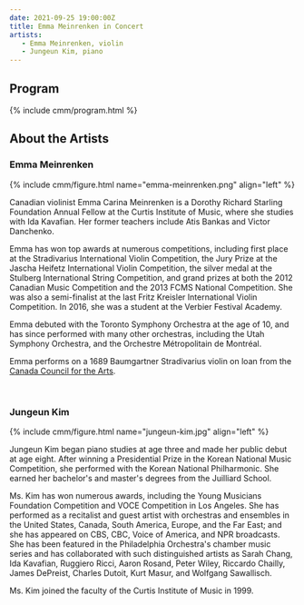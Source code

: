 ```yaml
---
date: 2021-09-25 19:00:00Z
title: Emma Meinrenken in Concert
artists: 
   - Emma Meinrenken, violin
   - Jungeun Kim, piano
---
```


## Program

{% include cmm/program.html %}

## About the Artists

### Emma Meinrenken

{% include cmm/figure.html name="emma-meinrenken.png" align="left" %}

Canadian violinist Emma Carina Meinrenken is a Dorothy Richard Starling Foundation Annual Fellow at
the Curtis Institute of Music, where she studies with Ida Kavafian. Her former teachers include Atis
Bankas and Victor Danchenko.

Emma has won top awards at numerous competitions, including first place at the Stradivarius
International Violin Competition, the Jury Prize at the Jascha Heifetz International Violin
Competition, the silver medal at the Stulberg International String Competition, and grand prizes at
both the 2012 Canadian Music Competition and the 2013 FCMS National Competition. She was also a
semi-finalist at the last Fritz Kreisler International Violin Competition. In 2016, she was a
student at the Verbier Festival Academy.

Emma debuted with the Toronto Symphony Orchestra at the age of 10, and has since performed with many
other orchestras, including the Utah Symphony Orchestra, and the Orchestre Métropolitain de
Montréal.

Emma performs on a 1689 Baumgartner Stradivarius violin on loan from the [Canada Council for the
Arts](https://instrumentbank.canadacouncil.ca).

<br>

### Jungeun Kim

{% include cmm/figure.html name="jungeun-kim.jpg" align="left" %}

Jungeun Kim began piano studies at age three and made her public debut at age eight. After winning a
Presidential Prize in the Korean National Music Competition, she performed with the Korean National
Philharmonic. She earned her bachelor's and master's degrees from the Juilliard School.

Ms. Kim has won numerous awards, including the Young Musicians Foundation Competition and VOCE
Competition in Los Angeles. She has performed as a recitalist and guest artist with orchestras and
ensembles in the United States, Canada, South America, Europe, and the Far East; and she has
appeared on CBS, CBC, Voice of America, and NPR broadcasts. She has been featured in the
Philadelphia Orchestra's chamber music series and has collaborated with such distinguished artists
as Sarah Chang, Ida Kavafian, Ruggiero Ricci, Aaron Rosand, Peter Wiley, Riccardo Chailly, James
DePreist, Charles Dutoit, Kurt Masur, and Wolfgang Sawallisch.

Ms. Kim joined the faculty of the Curtis Institute of Music in 1999.
